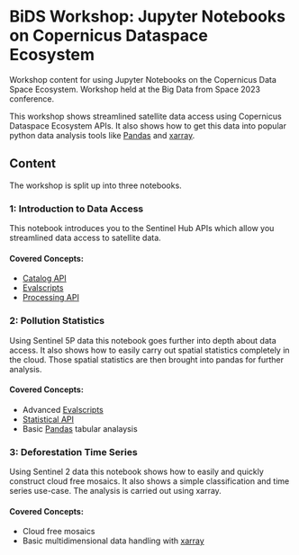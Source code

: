 # BiDS Workshop: Jupyter Notebooks on Copernicus Dataspace Ecosystem

Workshop content for using Jupyter Notebooks on the Copernicus Data Space Ecosystem. Workshop held at the Big Data from Space 2023 conference.

This workshop shows streamlined satellite data access using Copernicus Dataspace Ecosystem APIs. It also shows how to get this data into popular python data analysis tools like [Pandas](https://pandas.pydata.org/) and [xarray](https://xarray.dev/).

## Content

The workshop is split up into three notebooks.

### 1: Introduction to Data Access

This notebook introduces you to the Sentinel Hub APIs which allow you streamlined data access to satellite data.

#### Covered Concepts:

- [Catalog API](https://documentation.dataspace.copernicus.eu/APIs/SentinelHub/Catalog.html)
- [Evalscripts](https://documentation.dataspace.copernicus.eu/APIs/SentinelHub/Evalscript.html)
- [Processing API](https://documentation.dataspace.copernicus.eu/APIs/SentinelHub/Process.html)

### 2: Pollution Statistics

Using Sentinel 5P data this notebook goes further into depth about data access. It also shows how to easily carry out spatial statistics completely in the cloud. Those spatial statistics are then brought into pandas for further analysis.

#### Covered Concepts:

- Advanced [Evalscripts](https://documentation.dataspace.copernicus.eu/APIs/SentinelHub/Evalscript.html)
- [Statistical API](https://documentation.dataspace.copernicus.eu/APIs/SentinelHub/Statistical.html)
- Basic [Pandas](https://pandas.pydata.org/) tabular analaysis

### 3: Deforestation Time Series

Using Sentinel 2 data this notebook shows how to easily and quickly construct cloud free mosaics. It also shows a simple classification and time series use-case. The analysis is carried out using xarray.

#### Covered Concepts:

- Cloud free mosaics
- Basic multidimensional data handling with [xarray](https://xarray.dev/)
